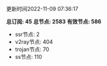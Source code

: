 更新时间2022-11-09 07:36:17

**总订阅: 45**
**总节点: 2583**
**有效节点: 586**
- ssr节点: 2
- v2ray节点: 404
- trojan节点: 70
- ss节点: 110
